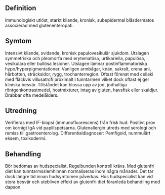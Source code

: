 ## Definition

Immunologiskt utlöst, starkt kliande, kronisk, subepidermal blåsdermatos associerad med glutenenteropati.

## Symtom

Intensivt kliande, svidande, kronisk papulovesikulär sjukdom. Utslagen symmetriska och pleomorfa med erytematösa, urtikariella, papulösa, vesikulära eller bullösa lesioner. Utslagen lämnar postinflammatoriska hypo/hyperpigmentationer. Vanligen armbågar, knän, sakralt, crena ani, hårbotten, sträcksidor, rygg, trochanterregion. Oftast förenat med celiaki med fläckvis villusatrofi proximalt i tunntarmen vilket dock oftast ej ger kliniska besvär. Tillståndet kan blossa upp av jod, jodhaltiga röntgenkontrastmedel, hostmixturer, intag av gluten, havsfisk eller skaldjur. Drabbar ofta medelålders.

## Utredning

Verifieras med IF-biopsi (immunofluorescens) från frisk hud. Positivt prov om kornigt IgA vid papillspetsarna. Glutenallergin utreds med serologi och remiss till gastroenterolog.
Differentialdiagnoser: Pemfigoid, nummulärt eksem, toxikodermi.

## Behandling

Bör bedömas av hudspecialist. Regelbunden kontroll krävs. Med glutenfri diet kan tunntarmsslemhinnan normaliseras inom några månader. Det tar dock längre tid innan hudsymtomen påverkas. Hos hudspecialist kan vid stora besvär och utebliven effekt av glutenfri diet föranleda behandling med dapson.

